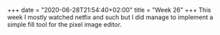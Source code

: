 +++
date = "2020-06-28T21:54:40+02:00"
title = "Week 26"
+++
This week I mostly watched netfix and such but I did manage to implement a simple fill tool for the pixel image editor.
